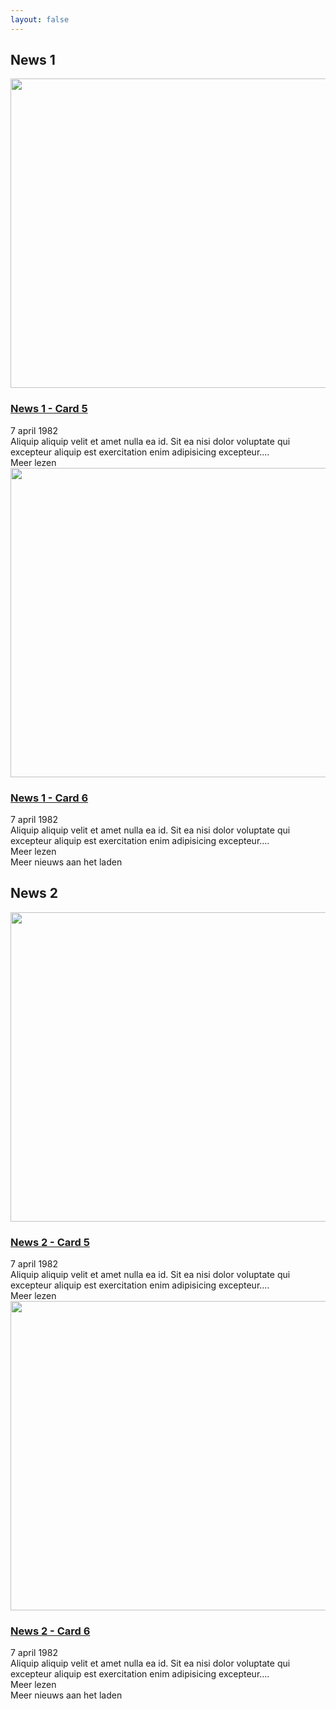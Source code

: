 ```yaml
---
layout: false
---
```


<div>
  <div class="container">
    <h2>News 1</h2>
    <div class="grid grid-cols-1 gap-5 sm:grid-cols-2 md:grid-cols-3"
        data-load-more="newsCards"
        data-load-more-pagination="pagination"
        data-load-more-loader="paginationLoader"
        data-load-more-trigger="loadMoreTrigger"
        data-load-more-infinite-scroll="false">
      <div class="flex w-full">
        <div class="relative flex flex-col w-full min-h-full overflow-hidden transition duration-300 ease-in-out shadow hover:shadow-lg cursor-pointer card bg-white group">
          <div class="">
            <picture class="">
              <img
                src="https://unsplash.it/660/495?random&gravity=center"
                width="660"
                height="495"
                alt=""
                class="w-full aspect-[4/3] object-cover object-center"
                loading="lazy"
              />
            </picture>
          </div>
          <div class="w-full flex flex-col flex-auto p-4 md:p-6 xl:p-8">
            <h3 class="mb-1">
              <a class="hover-underline link--extended" href="#">News 1 - Card 5</a>
            </h3>
            <div class="py-1 text-sm font-semibold text-gray-700">7 april 1982</div>
            <div class="my-4 text-editor">
              Aliquip aliquip velit et amet nulla ea id. Sit ea nisi dolor voluptate qui excepteur aliquip est
              exercitation enim adipisicing excepteur.…
            </div>
            <div class="mt-auto link link--ext group-hover:no-underline group-hover:text-primary">Meer lezen</div>
          </div>
        </div>
      </div>
      <div class="flex w-full">
        <div class="relative flex flex-col w-full min-h-full overflow-hidden transition duration-300 ease-in-out shadow hover:shadow-lg cursor-pointer card bg-white group">
          <div class="">
            <picture class="">
              <img
                src="https://unsplash.it/660/495?random&gravity=center"
                width="660"
                height="495"
                alt=""
                class="w-full aspect-[4/3] object-cover object-center"
                loading="lazy"
              />
            </picture>
          </div>
          <div class="w-full flex flex-col flex-auto p-4 md:p-6 xl:p-8">
            <h3 class="mb-1">
              <a class="hover-underline link--extended" href="#">News 1 - Card 6</a>
            </h3>
            <div class="py-1 text-sm font-semibold text-gray-700">7 april 1982</div>
            <div class="my-4 text-editor">
              Aliquip aliquip velit et amet nulla ea id. Sit ea nisi dolor voluptate qui excepteur aliquip est
              exercitation enim adipisicing excepteur.…
            </div>
            <div class="mt-auto link link--ext group-hover:no-underline group-hover:text-primary">Meer lezen</div>
          </div>
        </div>
      </div>
    </div>
    <div class="flex justify-center mt-8" id="pagination">
      <div class="hidden" id="paginationLoader">
        <div class="mt-2 italic opacity-50">Meer nieuws aan het laden</div>
      </div>
    </div>
  </div>
  <div class="container">
    <h2>News 2</h2>
    <div class="grid grid-cols-1 gap-5 sm:grid-cols-2 md:grid-cols-3"
        data-load-more="newsCardsInfinite"
        data-load-more-pagination="paginationInfinite"
        data-load-more-loader="paginationLoaderInfinite"
        data-load-more-trigger="loadMoreTriggerInfinite"
        data-load-more-infinite-scroll="true">
      <div class="flex w-full">
        <div class="relative flex flex-col w-full min-h-full overflow-hidden transition duration-300 ease-in-out shadow hover:shadow-lg cursor-pointer card bg-white group">
          <div class="">
            <picture class="">
              <img
                src="https://unsplash.it/660/495?random&gravity=center"
                width="660"
                height="495"
                alt=""
                class="w-full aspect-[4/3] object-cover object-center"
                loading="lazy"
              />
            </picture>
          </div>
          <div class="w-full flex flex-col flex-auto p-4 md:p-6 xl:p-8">
            <h3 class="mb-1">
              <a class="hover-underline link--extended" href="#">News 2 - Card 5</a>
            </h3>
            <div class="py-1 text-sm font-semibold text-gray-700">7 april 1982</div>
            <div class="my-4 text-editor">
              Aliquip aliquip velit et amet nulla ea id. Sit ea nisi dolor voluptate qui excepteur aliquip est
              exercitation enim adipisicing excepteur.…
            </div>
            <div class="mt-auto link link--ext group-hover:no-underline group-hover:text-primary">Meer lezen</div>
          </div>
        </div>
      </div>
      <div class="flex w-full">
        <div class="relative flex flex-col w-full min-h-full overflow-hidden transition duration-300 ease-in-out shadow hover:shadow-lg cursor-pointer card bg-white group">
          <div class="">
            <picture class="">
              <img
                src="https://unsplash.it/660/495?random&gravity=center"
                width="660"
                height="495"
                alt=""
                class="w-full aspect-[4/3] object-cover object-center"
                loading="lazy"
              />
            </picture>
          </div>
          <div class="w-full flex flex-col flex-auto p-4 md:p-6 xl:p-8">
            <h3 class="mb-1">
              <a class="hover-underline link--extended" href="#">News 2 - Card 6</a>
            </h3>
            <div class="py-1 text-sm font-semibold text-gray-700">7 april 1982</div>
            <div class="my-4 text-editor">
              Aliquip aliquip velit et amet nulla ea id. Sit ea nisi dolor voluptate qui excepteur aliquip est
              exercitation enim adipisicing excepteur.…
            </div>
            <div class="mt-auto link link--ext group-hover:no-underline group-hover:text-primary">Meer lezen</div>
          </div>
        </div>
      </div>
    </div>
    <div class="flex justify-center mt-8" id="paginationInfinite">
      <div class="hidden" id="paginationLoaderInfinite">
        <div class="mt-2 italic opacity-50">Meer nieuws aan het laden</div>
      </div>
    </div>
  </div>
</div>
